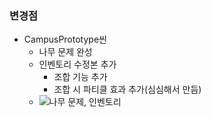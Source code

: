 ### 변경점

* CampusPrototype씬
  * 나무 문제 완성
  * 인벤토리 수정본 추가
    * 조합 기능 추가
    * 조합 시 파티클 효과 추가(심심해서 만듬)
  * ![나무 문제, 인벤토리](https://user-images.githubusercontent.com/54592852/97902069-673cf680-1d80-11eb-9588-01accd863152.gif)